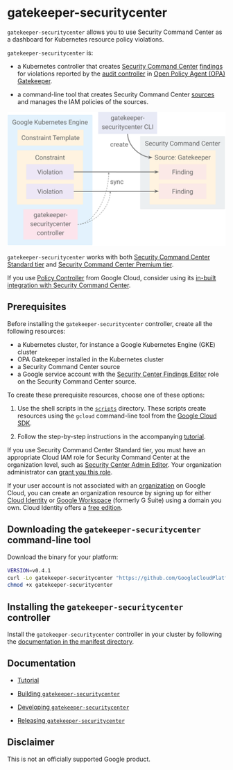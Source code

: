 # gatekeeper-securitycenter

`gatekeeper-securitycenter` allows you to use Security Command Center as a
dashboard for Kubernetes resource policy violations.

`gatekeeper-securitycenter` is:

-   a Kubernetes controller that creates
    [Security Command Center](https://cloud.google.com/security-command-center/docs)
    [findings](https://cloud.google.com/security-command-center/docs/reference/rest/v1/organizations.sources.findings)
    for violations reported by the
    [audit controller](https://cloud.google.com/anthos-config-management/docs/how-to/auditing-constraints)
    in
    [Open Policy Agent (OPA) Gatekeeper](https://open-policy-agent.github.io/gatekeeper/website/).

-   a command-line tool that creates Security Command Center
    [sources](https://cloud.google.com/security-command-center/docs/reference/rest/v1/organizations.sources)
    and manages the IAM policies of the sources.

![Architecture](docs/architecture.svg)

`gatekeeper-securitycenter` works with both
[Security Command Center Standard tier](https://cloud.google.com/security-command-center/pricing#standard_tier_pricing)
and
[Security Command Center Premium tier](https://cloud.google.com/security-command-center/pricing#premium_tier_pricing).

If you use
[Policy Controller](https://cloud.google.com/anthos-config-management/docs/concepts/policy-controller)
from Google Cloud, consider using its
[in-built integration with Security Command Center](https://cloud.google.com/blog/products/identity-security/expanding-gke-posture-policy-controller-violations-now-in-security-command-center).

## Prerequisites

Before installing the `gatekeeper-securitycenter` controller, create all the
following resources:

-   a Kubernetes cluster, for instance a Google Kubernetes Engine (GKE) cluster
-   OPA Gatekeeper installed in the Kubernetes cluster
-   a Security Command Center source
-   a Google service account with the
    [Security Center Findings Editor](https://cloud.google.com/security-command-center/docs/access-control)
    role on the Security Command Center source.

To create these prerequisite resources, choose one of these options:

1.  Use the shell scripts in the [`scripts`](scripts) directory. These scripts
    create resources using the `gcloud` command-line tool from the
    [Google Cloud SDK](https://cloud.google.com/sdk).

2.  Follow the step-by-step instructions in the accompanying
    [tutorial](https://github.com/GoogleCloudPlatform/gatekeeper-securitycenter/blob/main/docs/tutorial.md).

If you use Security Command Center Standard tier, you must have an appropriate
Cloud IAM role for Security Command Center at the organization level, such as
[Security Center Admin Editor](https://cloud.google.com/security-command-center/docs/access-control).
Your organization administrator can
[grant you this role](https://cloud.google.com/resource-manager/docs/access-control-org).

If your user account is not associated with an
[organization](https://cloud.google.com/resource-manager/docs/creating-managing-organization)
on Google Cloud, you can create an organization resource by signing up for
either [Cloud Identity](https://cloud.google.com/identity) or
[Google Workspace](https://workspace.google.com/) (formerly G Suite) using a
domain you own. Cloud Identity offers a
[free edition](https://gsuite.google.com/signup/gcpidentity/welcome).

## Downloading the `gatekeeper-securitycenter` command-line tool

Download the binary for your platform:

```sh
VERSION=v0.4.1
curl -Lo gatekeeper-securitycenter "https://github.com/GoogleCloudPlatform/gatekeeper-securitycenter/releases/download/${VERSION}/gatekeeper-securitycenter_$(uname -s)_$(uname -m)"
chmod +x gatekeeper-securitycenter
```

## Installing the `gatekeeper-securitycenter` controller

Install the `gatekeeper-securitycenter` controller in your cluster by following
the [documentation in the manifest directory](manifests/README.md).

## Documentation

-   [Tutorial](https://github.com/GoogleCloudPlatform/gatekeeper-securitycenter/blob/main/docs/tutorial.md)

-   [Building `gatekeeper-securitycenter`](docs/build.md)

-   [Developing `gatekeeper-securitycenter`](docs/development.md)

-   [Releasing `gatekeeper-securitycenter`](docs/release.md)

## Disclaimer

This is not an officially supported Google product.
